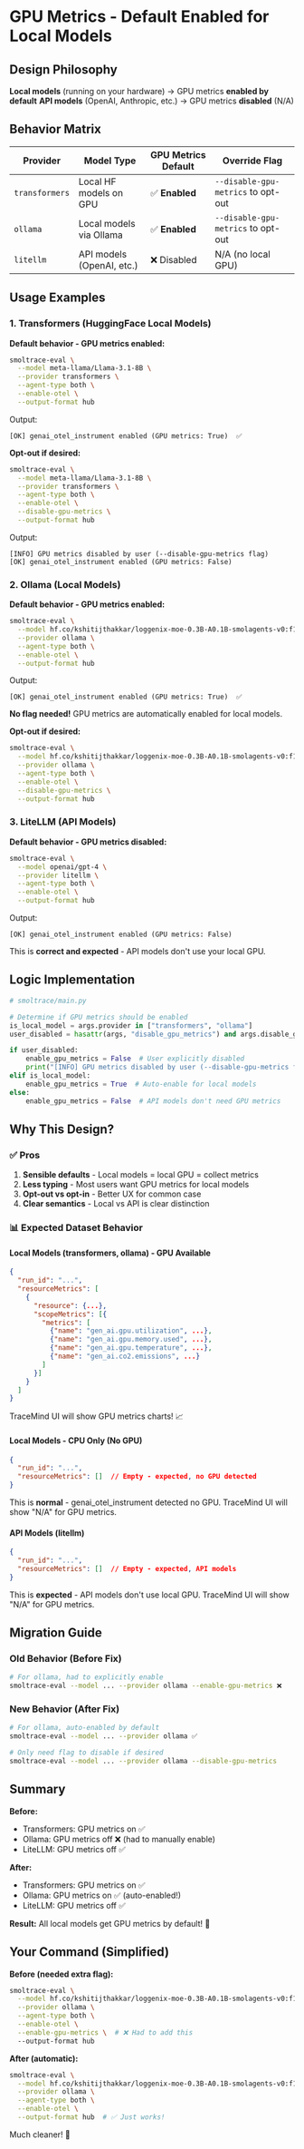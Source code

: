 # GPU Metrics - Default Enabled for Local Models

## Design Philosophy

**Local models** (running on your hardware) → GPU metrics **enabled by default**
**API models** (OpenAI, Anthropic, etc.) → GPU metrics **disabled** (N/A)

## Behavior Matrix

| Provider | Model Type | GPU Metrics Default | Override Flag |
|---|---|---|---|
| `transformers` | Local HF models on GPU | ✅ **Enabled** | `--disable-gpu-metrics` to opt-out |
| `ollama` | Local models via Ollama | ✅ **Enabled** | `--disable-gpu-metrics` to opt-out |
| `litellm` | API models (OpenAI, etc.) | ❌ Disabled | N/A (no local GPU) |

## Usage Examples

### 1. Transformers (HuggingFace Local Models)

**Default behavior - GPU metrics enabled:**
```bash
smoltrace-eval \
  --model meta-llama/Llama-3.1-8B \
  --provider transformers \
  --agent-type both \
  --enable-otel \
  --output-format hub
```

Output:
```
[OK] genai_otel_instrument enabled (GPU metrics: True)  ✅
```

**Opt-out if desired:**
```bash
smoltrace-eval \
  --model meta-llama/Llama-3.1-8B \
  --provider transformers \
  --agent-type both \
  --enable-otel \
  --disable-gpu-metrics \
  --output-format hub
```

Output:
```
[INFO] GPU metrics disabled by user (--disable-gpu-metrics flag)
[OK] genai_otel_instrument enabled (GPU metrics: False)
```

### 2. Ollama (Local Models)

**Default behavior - GPU metrics enabled:**
```bash
smoltrace-eval \
  --model hf.co/kshitijthakkar/loggenix-moe-0.3B-A0.1B-smolagents-v0:f16 \
  --provider ollama \
  --agent-type both \
  --enable-otel \
  --output-format hub
```

Output:
```
[OK] genai_otel_instrument enabled (GPU metrics: True)  ✅
```

**No flag needed!** GPU metrics are automatically enabled for local models.

**Opt-out if desired:**
```bash
smoltrace-eval \
  --model hf.co/kshitijthakkar/loggenix-moe-0.3B-A0.1B-smolagents-v0:f16 \
  --provider ollama \
  --agent-type both \
  --enable-otel \
  --disable-gpu-metrics \
  --output-format hub
```

### 3. LiteLLM (API Models)

**Default behavior - GPU metrics disabled:**
```bash
smoltrace-eval \
  --model openai/gpt-4 \
  --provider litellm \
  --agent-type both \
  --enable-otel \
  --output-format hub
```

Output:
```
[OK] genai_otel_instrument enabled (GPU metrics: False)
```

This is **correct and expected** - API models don't use your local GPU.

## Logic Implementation

```python
# smoltrace/main.py

# Determine if GPU metrics should be enabled
is_local_model = args.provider in ["transformers", "ollama"]
user_disabled = hasattr(args, "disable_gpu_metrics") and args.disable_gpu_metrics

if user_disabled:
    enable_gpu_metrics = False  # User explicitly disabled
    print("[INFO] GPU metrics disabled by user (--disable-gpu-metrics flag)")
elif is_local_model:
    enable_gpu_metrics = True  # Auto-enable for local models
else:
    enable_gpu_metrics = False  # API models don't need GPU metrics
```

## Why This Design?

### ✅ Pros
1. **Sensible defaults** - Local models = local GPU = collect metrics
2. **Less typing** - Most users want GPU metrics for local models
3. **Opt-out vs opt-in** - Better UX for common case
4. **Clear semantics** - Local vs API is clear distinction

### 📊 Expected Dataset Behavior

#### Local Models (transformers, ollama) - GPU Available

```json
{
  "run_id": "...",
  "resourceMetrics": [
    {
      "resource": {...},
      "scopeMetrics": [{
        "metrics": [
          {"name": "gen_ai.gpu.utilization", ...},
          {"name": "gen_ai.gpu.memory.used", ...},
          {"name": "gen_ai.gpu.temperature", ...},
          {"name": "gen_ai.co2.emissions", ...}
        ]
      }]
    }
  ]
}
```

TraceMind UI will show GPU metrics charts! 📈

#### Local Models - CPU Only (No GPU)

```json
{
  "run_id": "...",
  "resourceMetrics": []  // Empty - expected, no GPU detected
}
```

This is **normal** - genai_otel_instrument detected no GPU.
TraceMind UI will show "N/A" for GPU metrics.

#### API Models (litellm)

```json
{
  "run_id": "...",
  "resourceMetrics": []  // Empty - expected, API models
}
```

This is **expected** - API models don't use local GPU.
TraceMind UI will show "N/A" for GPU metrics.

## Migration Guide

### Old Behavior (Before Fix)

```bash
# For ollama, had to explicitly enable
smoltrace-eval --model ... --provider ollama --enable-gpu-metrics ❌
```

### New Behavior (After Fix)

```bash
# For ollama, auto-enabled by default
smoltrace-eval --model ... --provider ollama ✅

# Only need flag to disable if desired
smoltrace-eval --model ... --provider ollama --disable-gpu-metrics
```

## Summary

**Before:**
- Transformers: GPU metrics on ✅
- Ollama: GPU metrics off ❌ (had to manually enable)
- LiteLLM: GPU metrics off ✅

**After:**
- Transformers: GPU metrics on ✅
- Ollama: GPU metrics on ✅ (auto-enabled!)
- LiteLLM: GPU metrics off ✅

**Result:** All local models get GPU metrics by default! 🎉

## Your Command (Simplified)

**Before (needed extra flag):**
```bash
smoltrace-eval \
  --model hf.co/kshitijthakkar/loggenix-moe-0.3B-A0.1B-smolagents-v0:f16 \
  --provider ollama \
  --agent-type both \
  --enable-otel \
  --enable-gpu-metrics \  # ❌ Had to add this
  --output-format hub
```

**After (automatic):**
```bash
smoltrace-eval \
  --model hf.co/kshitijthakkar/loggenix-moe-0.3B-A0.1B-smolagents-v0:f16 \
  --provider ollama \
  --agent-type both \
  --enable-otel \
  --output-format hub  # ✅ Just works!
```

Much cleaner! 🚀
